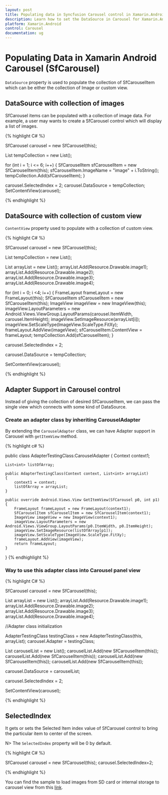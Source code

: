 ```yaml
---
layout: post
title: Populating data in Syncfusion Carousel control in Xamarin.Android
description: Learn how to set the DataSource in Carousel for Xamarin.Android
platform: Xamarin.Android
control: Carousel
documentation: ug
---
```


# Populating Data in Xamarin Android Carousel (SfCarousel)

`DataSource` property is used to populate the collection of SfCarouselItem which can be either the collection of Image or custom view.

## DataSource with collection of images

SfCarousel items can be populated with a collection of image data. For example, a user may wants to create a SfCarousel control which will display a list of images.

{% highlight C# %}

SfCarousel carousel = new SfCarousel(this);
	
List<SfCarouselItem> tempCollection = new List<SfCarouselItem>();

for (int i = 1; i <= 6; i++)
{
	SfCarouselItem sfCarouselItem = new SfCarouselItem(this);
	sfCarouselItem.ImageName = "image" + i.ToString();
	tempCollection.Add(sfCarouselItem);
}

carousel.SelectedIndex = 2;
carousel.DataSource = tempCollection;
SetContentView(carousel);

{% endhighlight %}

## DataSource with collection of custom view

`ContentView` property used to populate with a collection of custom view.

{% highlight C# %}

SfCarousel carousel = new SfCarousel(this);

List<SfCarouselItem> tempCollection = new List<SfCarouselItem>();

List<int> arrayList = new List<int>();
arrayList.Add(Resource.Drawable.image1);
arrayList.Add(Resource.Drawable.image2);
arrayList.Add(Resource.Drawable.image3);
arrayList.Add(Resource.Drawable.image4);


for (int i = 0; i <4; i++)
{
	FrameLayout frameLayout = new FrameLayout(this);
	SfCarouselItem sfCarouselItem = new SfCarouselItem(this);
	ImageView imageView = new ImageView(this);
	imageView.LayoutParameters = new Android.Views.ViewGroup.LayoutParams(carousel.ItemWidth, carousel.ItemHeight);
	imageView.SetImageResource(arrayList[i]);
	imageView.SetScaleType(ImageView.ScaleType.FitXy);
	frameLayout.AddView(imageView);
	sfCarouselItem.ContentView = frameLayout;
	tempCollection.Add(sfCarouselItem);
}

carousel.SelectedIndex = 2;

carousel.DataSource = tempCollection;

SetContentView(carousel);

{% endhighlight %}

## Adapter Support in Carousel control

Instead of giving the collection of desired SfCarouselItem, we can pass the single view which connects with some kind of DataSource.

### Create an adapter class by inheriting CarouselAdapter

By extending the `CarouselAdapter` class, we can have Adapter support in Carousel with `getItemView` method.

{% highlight c# %}

public class AdapterTestingClass:CarouselAdapter
{
	Context context1;

	List<int> listOfArray;

	public AdapterTestingClass(Context context, List<int> arrayList)
	{
		context1 = context;
		listOfArray = arrayList;
	}

	public override Android.Views.View GetItemView(SfCarousel p0, int p1)
	{
		FrameLayout frameLayout = new FrameLayout(context1);
		SfCarouselItem sfCarouselItem = new SfCarouselItem(context1);
		ImageView imageView = new ImageView(context1);
		imageView.LayoutParameters = new Android.Views.ViewGroup.LayoutParams(p0.ItemWidth, p0.ItemHeight);
		imageView.SetImageResource(listOfArray[p1]);
		imageView.SetScaleType(ImageView.ScaleType.FitXy);
		frameLayout.AddView(imageView);
		return frameLayout;
	}
}
{% endhighlight %}

### Way to use this adapter class into Carousel panel view

{% highlight C# %}

SfCarousel carousel = new SfCarousel(this);

List<int> arrayList = new List<int>();
arrayList.Add(Resource.Drawable.image1);
arrayList.Add(Resource.Drawable.image2);
arrayList.Add(Resource.Drawable.image3);
arrayList.Add(Resource.Drawable.image4);

//Adapter class initialization

AdapterTestingClass testingClass = new AdapterTestingClass(this, arrayList);
carousel.Adapter = testingClass;

List<SfCarouselItem> carouselList = new List<SfCarouselItem>();
carouselList.Add(new SfCarouselItem(this));
carouselList.Add(new SfCarouselItem(this));
carouselList.Add(new SfCarouselItem(this));
carouselList.Add(new SfCarouselItem(this));

carousel.DataSource = carouselList;

carousel.SelectedIndex = 2;

SetContentView(carousel);
			
{% endhighlight %}

## SelectedIndex

It gets or sets the Selected Item index value of SfCarousel control to bring the particular item to center of the screen.

N> The `SelectedIndex` property will be 0 by default.

{% highlight C# %}

SfCarousel carousel = new SfCarousel(this);
carousel.SelectedIndex=2;

{% endhighlight %}

You can find the sample to load images from SD card or internal storage to carousel view from this [link](https://github.com/SyncfusionExamples/how-to-load-image-from-sdcard-or-internal-storage-in-carousel-view-xamarin-android).


